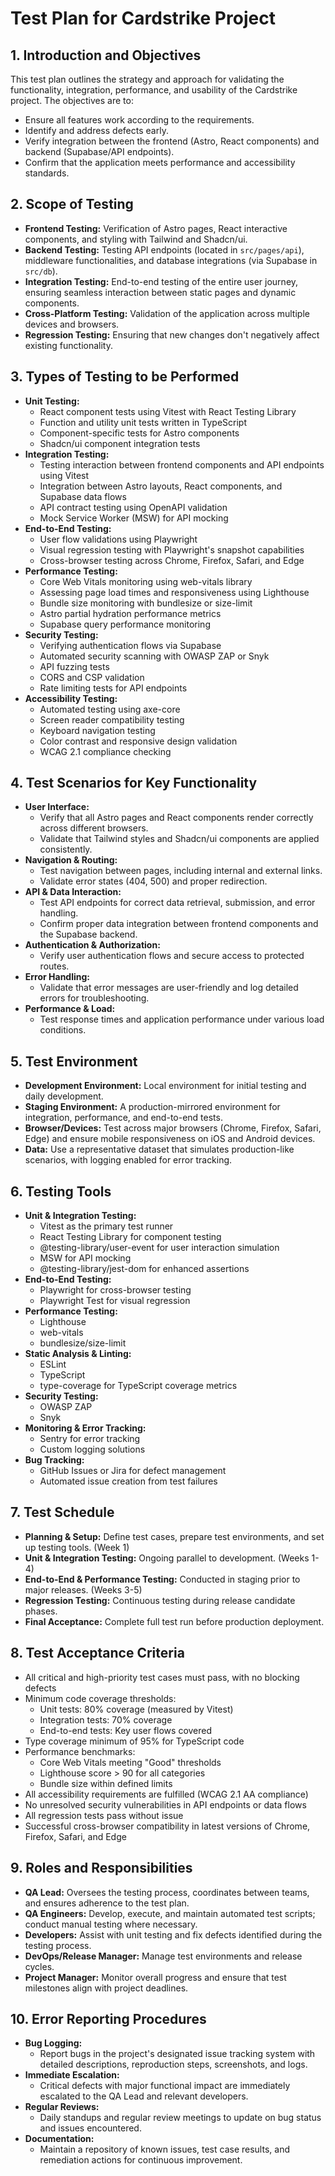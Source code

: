 # Test Plan for Cardstrike Project

## 1. Introduction and Objectives
This test plan outlines the strategy and approach for validating the functionality, integration, performance, and usability of the Cardstrike project. The objectives are to:
- Ensure all features work according to the requirements.
- Identify and address defects early.
- Verify integration between the frontend (Astro, React components) and backend (Supabase/API endpoints).
- Confirm that the application meets performance and accessibility standards.

## 2. Scope of Testing
- **Frontend Testing:** Verification of Astro pages, React interactive components, and styling with Tailwind and Shadcn/ui.
- **Backend Testing:** Testing API endpoints (located in `src/pages/api`), middleware functionalities, and database integrations (via Supabase in `src/db`).
- **Integration Testing:** End-to-end testing of the entire user journey, ensuring seamless interaction between static pages and dynamic components.
- **Cross-Platform Testing:** Validation of the application across multiple devices and browsers.
- **Regression Testing:** Ensuring that new changes don't negatively affect existing functionality.

## 3. Types of Testing to be Performed
- **Unit Testing:** 
  - React component tests using Vitest with React Testing Library
  - Function and utility unit tests written in TypeScript
  - Component-specific tests for Astro components
  - Shadcn/ui component integration tests
- **Integration Testing:** 
  - Testing interaction between frontend components and API endpoints using Vitest
  - Integration between Astro layouts, React components, and Supabase data flows
  - API contract testing using OpenAPI validation
  - Mock Service Worker (MSW) for API mocking
- **End-to-End Testing:**
  - User flow validations using Playwright
  - Visual regression testing with Playwright's snapshot capabilities
  - Cross-browser testing across Chrome, Firefox, Safari, and Edge
- **Performance Testing:** 
  - Core Web Vitals monitoring using web-vitals library
  - Assessing page load times and responsiveness using Lighthouse
  - Bundle size monitoring with bundlesize or size-limit
  - Astro partial hydration performance metrics
  - Supabase query performance monitoring
- **Security Testing:**
  - Verifying authentication flows via Supabase
  - Automated security scanning with OWASP ZAP or Snyk
  - API fuzzing tests
  - CORS and CSP validation
  - Rate limiting tests for API endpoints
- **Accessibility Testing:** 
  - Automated testing using axe-core
  - Screen reader compatibility testing
  - Keyboard navigation testing
  - Color contrast and responsive design validation
  - WCAG 2.1 compliance checking

## 4. Test Scenarios for Key Functionality
- **User Interface:**
  - Verify that all Astro pages and React components render correctly across different browsers.
  - Validate that Tailwind styles and Shadcn/ui components are applied consistently.
- **Navigation & Routing:**
  - Test navigation between pages, including internal and external links.
  - Validate error states (404, 500) and proper redirection.
- **API & Data Interaction:**
  - Test API endpoints for correct data retrieval, submission, and error handling.
  - Confirm proper data integration between frontend components and the Supabase backend.
- **Authentication & Authorization:**
  - Verify user authentication flows and secure access to protected routes.
- **Error Handling:**
  - Validate that error messages are user-friendly and log detailed errors for troubleshooting.
- **Performance & Load:**
  - Test response times and application performance under various load conditions.

## 5. Test Environment
- **Development Environment:** Local environment for initial testing and daily development.
- **Staging Environment:** A production-mirrored environment for integration, performance, and end-to-end tests.
- **Browser/Devices:** Test across major browsers (Chrome, Firefox, Safari, Edge) and ensure mobile responsiveness on iOS and Android devices.
- **Data:** Use a representative dataset that simulates production-like scenarios, with logging enabled for error tracking.

## 6. Testing Tools
- **Unit & Integration Testing:** 
  - Vitest as the primary test runner
  - React Testing Library for component testing
  - @testing-library/user-event for user interaction simulation
  - MSW for API mocking
  - @testing-library/jest-dom for enhanced assertions
- **End-to-End Testing:** 
  - Playwright for cross-browser testing
  - Playwright Test for visual regression
- **Performance Testing:** 
  - Lighthouse
  - web-vitals
  - bundlesize/size-limit
- **Static Analysis & Linting:** 
  - ESLint
  - TypeScript
  - type-coverage for TypeScript coverage metrics
- **Security Testing:**
  - OWASP ZAP
  - Snyk
- **Monitoring & Error Tracking:**
  - Sentry for error tracking
  - Custom logging solutions
- **Bug Tracking:** 
  - GitHub Issues or Jira for defect management
  - Automated issue creation from test failures

## 7. Test Schedule
- **Planning & Setup:** Define test cases, prepare test environments, and set up testing tools. (Week 1)
- **Unit & Integration Testing:** Ongoing parallel to development. (Weeks 1-4)
- **End-to-End & Performance Testing:** Conducted in staging prior to major releases. (Weeks 3-5)
- **Regression Testing:** Continuous testing during release candidate phases.
- **Final Acceptance:** Complete full test run before production deployment.

## 8. Test Acceptance Criteria
- All critical and high-priority test cases must pass, with no blocking defects
- Minimum code coverage thresholds:
  - Unit tests: 80% coverage (measured by Vitest)
  - Integration tests: 70% coverage
  - End-to-end tests: Key user flows covered
- Type coverage minimum of 95% for TypeScript code
- Performance benchmarks:
  - Core Web Vitals meeting "Good" thresholds
  - Lighthouse score > 90 for all categories
  - Bundle size within defined limits
- All accessibility requirements are fulfilled (WCAG 2.1 AA compliance)
- No unresolved security vulnerabilities in API endpoints or data flows
- All regression tests pass without issue
- Successful cross-browser compatibility in latest versions of Chrome, Firefox, Safari, and Edge

## 9. Roles and Responsibilities
- **QA Lead:** Oversees the testing process, coordinates between teams, and ensures adherence to the test plan.
- **QA Engineers:** Develop, execute, and maintain automated test scripts; conduct manual testing where necessary.
- **Developers:** Assist with unit testing and fix defects identified during the testing process.
- **DevOps/Release Manager:** Manage test environments and release cycles.
- **Project Manager:** Monitor overall progress and ensure that test milestones align with project deadlines.

## 10. Error Reporting Procedures
- **Bug Logging:** 
  - Report bugs in the project's designated issue tracking system with detailed descriptions, reproduction steps, screenshots, and logs.
- **Immediate Escalation:** 
  - Critical defects with major functional impact are immediately escalated to the QA Lead and relevant developers.
- **Regular Reviews:** 
  - Daily standups and regular review meetings to update on bug status and issues encountered.
- **Documentation:** 
  - Maintain a repository of known issues, test case results, and remediation actions for continuous improvement.